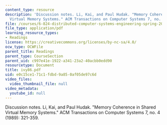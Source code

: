 ```yaml
---
content_type: resource
description: 'Discussion notes. Li, Kai, and Paul Hudak. "Memory Coherence in Shared
  Virtual Memory Systems." ACM Transactions on Computer Systems 7, no. 4 (1989): 321-359.'
file: /courses/6-824-distributed-computer-systems-engineering-spring-2006/e0c15ce171c1fdbd9a850af05de97c6d_ivy86.pdf
file_type: application/pdf
learning_resource_types:
- Readings
license: https://creativecommons.org/licenses/by-nc-sa/4.0/
ocw_type: OCWFile
parent_title: Readings
parent_type: CourseSection
parent_uid: c997e41e-1922-a341-23a2-40acbb0edd90
resourcetype: Document
title: ivy86.pdf
uid: e0c15ce1-71c1-fdbd-9a85-0af05de97c6d
video_files:
  video_thumbnail_file: null
video_metadata:
  youtube_id: null
---
```

Discussion notes. Li, Kai, and Paul Hudak. "Memory Coherence in Shared Virtual Memory Systems." ACM Transactions on Computer Systems 7, no. 4 (1989): 321-359.